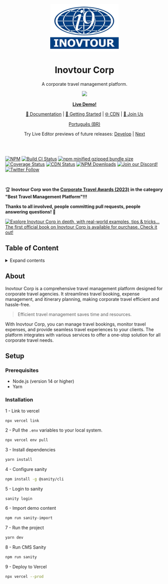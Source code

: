 <p align="center">
<img src="https://raw.githubusercontent.com/govinda777/inovtour-corp/main/public/img/logo.png" height="150">
</p>
<h1 align="center">
Inovtour Corp
</h1>
<p align="center">
A corporate travel management platform.
<p>
<p align="center">
  <a href="https://www.npmjs.com/package/inovtour-corp"><img src="https://img.shields.io/npm/v/inovtour-corp?color=ff3670&label="></a>
<p>

<p align="center">
<a href="https://inovtour-corp.live/"><b>Live Demo!</b></a>
</p>
<p align="center">
 <a href="https://inovtour-corp.docs">📖 Documentation</a> | <a href="https://inovtour-corp.docs/intro/">🚀 Getting Started</a> | <a href="https://www.jsdelivr.com/package/npm/inovtour-corp">🌐 CDN</a> | <a href="https://discord.gg/AgrbSrBer3" title="Discord invite">🙌 Join Us</a>
</p>
<p align="center">
<a href="./README.pt-BR.md">Português (BR)</a>
</p>
<p align="center">
Try Live Editor previews of future releases: <a href="https://develop.inovtour-corp.live/" title="Try the inovtour-corp version from the develop branch.">Develop</a> | <a href="https://next.inovtour-corp.live/" title="Try the inovtour-corp version from the next branch.">Next</a>
</p>

<br>
<br>

[![NPM](https://img.shields.io/npm/v/inovtour-corp)](https://www.npmjs.com/package/inovtour-corp)
[![Build CI Status](https://github.com/govinda777/inovtour-corp/actions/workflows/build.yml/badge.svg)](https://github.com/govinda777/inovtour-corp/actions/workflows/build.yml)
[![npm minified gzipped bundle size](https://img.shields.io/bundlephobia/minzip/inovtour-corp)](https://bundlephobia.com/package/inovtour-corp)
[![Coverage Status](https://codecov.io/github/govinda777/inovtour-corp/branch/develop/graph/badge.svg)](https://app.codecov.io/github/govinda777/inovtour-corp/tree/develop)
[![CDN Status](https://img.shields.io/jsdelivr/npm/hm/inovtour-corp)](https://www.jsdelivr.com/package/npm/inovtour-corp)
[![NPM Downloads](https://img.shields.io/npm/dm/inovtour-corp)](https://www.npmjs.com/package/inovtour-corp)
[![Join our Discord!](https://img.shields.io/static/v1?message=join%20chat&color=9cf&logo=discord&label=discord)](https://discord.gg/AgrbSrBer3)
[![Twitter Follow](https://img.shields.io/badge/Social-inovtour__-blue?style=social&logo=X)](https://twitter.com/inovtour_)

<img src="./public/img/header.png" alt="" />

:trophy: **Inovtour Corp won the [Corporate Travel Awards (2023)](https://awards.com/corporate-travel/2023) in the category "Best Travel Management Platform"!!!**

**Thanks to all involved, people committing pull requests, people answering questions! 🙏**

<a href="https://inovtour-corp.docs/book/"><img src="https://github.com/govinda777/inovtour-corp/blob/main/public/img/book-banner.jpg" alt="Explore Inovtour Corp in depth, with real-world examples, tips & tricks... The first official book on Inovtour Corp is available for purchase. Check it out!"></a>

## Table of Content

<details>
<summary>Expand contents</summary>

- [About](#about)
- [Setup](#setup)
- [Usage](#usage)
- [Contributing](#contributing)
- [License](#license)

</details>

## About

Inovtour Corp is a comprehensive travel management platform designed for corporate travel agencies. It streamlines travel booking, expense management, and itinerary planning, making corporate travel efficient and hassle-free.

> Efficient travel management saves time and resources.

With Inovtour Corp, you can manage travel bookings, monitor travel expenses, and provide seamless travel experiences to your clients. The platform integrates with various services to offer a one-stop solution for all corporate travel needs.

## Setup

### Prerequisites

- Node.js (version 14 or higher)
- Yarn

### Installation

1 - Link to vercel

```bash
npx vercel link
```

2 - Pull the `.env` variables to your local system.

```bash
npx vercel env pull
```

3 - Install dependencies

```bash
yarn install
```

4 - Configure sanity

```bash
npm install -g @sanity/cli
```

5 - Login to sanity

```
sanity login
```

6 - Import demo content

```bash
npm run sanity-import
```

7 - Run the project

```bash
yarn dev
```

8 - Run CMS Sanity

```bash
npm run sanity
```

9 - Deploy to Vercel

```bash
npx vercel --prod
```

